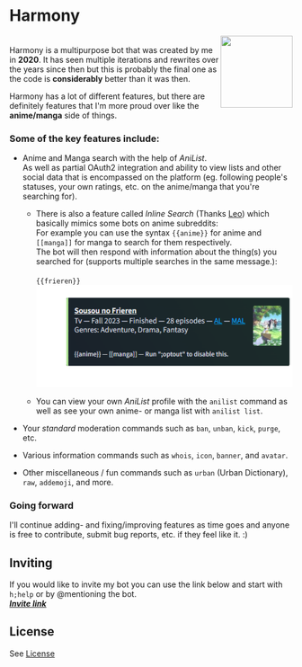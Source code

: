 # Harmony
<img src="https://cdn.discordapp.com/avatars/741592089342640198/4024331a00944bb446f5ca8ac78aad66.png?size=1024" width=128 height=128 align="right">\
Harmony is a multipurpose bot that was created by me in **2020**. It has seen multiple iterations and rewrites over the years since then but this is probably the final one as the code is **considerably** better than it was then.


Harmony has a lot of different features, but there are definitely features that I'm more proud over like the **anime/manga** side of things.

### Some of the key features include:

* Anime and Manga search with the help of *AniList*.\
As well as partial OAuth2 integration and ability to view lists and other social data that is encompassed on the platform (eg. following people's statuses, your own ratings, etc. on the anime/manga that you're searching for).

    * There is also a feature called *Inline Search* (Thanks [Leo](https://github.com/leocx1000)) which basically mimics some bots on anime subreddits:\
    For example you can use the syntax `{{anime}}` for anime and `[[manga]]` for manga to search for them respectively.\
    The bot will then respond with information about the thing(s) you searched for (supports multiple searches in the same message.):\
    \
    `{{frieren}}`\
    ![](images/frieren.png)

    * You can view your own *AniList* profile with the `anilist` command as well as see your own anime- or manga list with `anilist list`.

* Your *standard* moderation commands such as `ban`, `unban`, `kick`, `purge`, etc.

* Various information commands such as `whois`, `icon`, `banner`, and `avatar`.

* Other miscellaneous / fun commands such as `urban` (Urban Dictionary), `raw`, `addemoji`, and more.

### Going forward
I'll continue adding- and fixing/improving features as time goes and anyone is free to contribute, submit bug reports, etc. if they feel like it. :)

## Inviting
If you would like to invite my bot you can use the link below and start with `h;help` or by @mentioning the bot.\
***[Invite link](https://discord.com/oauth2/authorize?client_id=741592089342640198&scope=bot+applications.commands&permissions=10170482945222)***

## License
See [License](LICENSE)